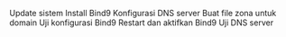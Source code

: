 Update sistem 
Install Bind9
Konfigurasi DNS server 
Buat file zona untuk domain 
Uji konfigurasi Bind9
Restart dan aktifkan Bind9
Uji DNS server 
